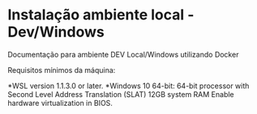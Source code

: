 # Instalação ambiente local - Dev/Windows
Documentação para ambiente DEV Local/Windows utilizando Docker

Requisitos mínimos da máquina:

 *WSL version 1.1.3.0 or later.
 *Windows 10 64-bit:
64-bit processor with Second Level Address Translation (SLAT)
12GB system RAM
Enable hardware virtualization in BIOS.

